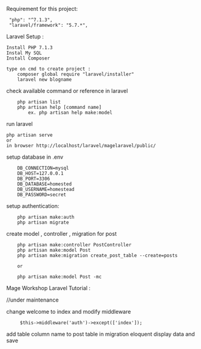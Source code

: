 Requirement for this project:

     "php": "^7.1.3",
     "laravel/framework": "5.7.*",

Laravel Setup :

    Install PHP 7.1.3
    Instal My SQL
    Install Composer

    type on cmd to create project :
        composer global require "laravel/installer"
        laravel new blogname

check available command or reference in laravel

        php artisan list
        php artisan help [command name] 
            ex. php artisan help make:model 

run laravel

    php artisan serve
    or
    in browser http://localhost/laravel/magelaravel/public/


setup database in .env
    
        DB_CONNECTION=mysql
        DB_HOST=127.0.0.1
        DB_PORT=3306
        DB_DATABASE=homested
        DB_USERNAME=homestead
        DB_PASSWORD=secret

setup authentication:
    
        php artisan make:auth
        php artisan migrate

create model , controller , migration for post
        
        php artisan make:controller PostController
        php artisan make:model Post
        php artisan make:migration create_post_table --create=posts
    
        or

        php artisan make:model Post -mc

Mage Workshop Laravel Tutorial : 

//under maintenance

change welcome to index and modify middleware

         $this->middleware('auth')->except(['index']);

add table column name to post table in migration
eloquent display data and save